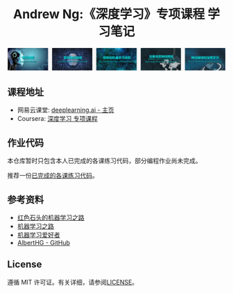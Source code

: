 <h1 align="center">Andrew Ng:《深度学习》专项课程 学习笔记</h1>

![Course](https://raw.githubusercontent.com/catchy666/Coursera-Deep-Learning-Andrew-Ng/main/c1-Neural%20Networks%20and%20Deep%20Learning/week2/tmp_imgs/00.png)

## 课程地址

 - 网易云课堂: [deeplearning.ai - 主页](https://study.163.com/provider/2001053000/index.htm)
 - Coursera: [深度学习 专项课程](https://www.coursera.org/specializations/deep-learning?#courses)

## 作业代码
本仓库暂时只包含本人已完成的各课练习代码，部分编程作业尚未完成。

推荐一份[已完成的各课练习代码](https://github.com/JudasDie/deeplearning.ai)。

## 参考资料
* [红色石头的机器学习之路](https://zhuanlan.zhihu.com/Redstone)
* [机器学习之路](https://zhuanlan.zhihu.com/koalatree)
* [机器学习爱好者](http://www.ai-start.com)
* [AlbertHG - GitHub](https://github.com/AlbertHG/Coursera-Deep-Learning-deeplearning.ai)

## License
遵循 MIT 许可证。有关详细，请参阅[LICENSE](https://github.com/catchy666/Coursera-Deep-Learning-Andrew-Ng/blob/main/LICENSE)。
